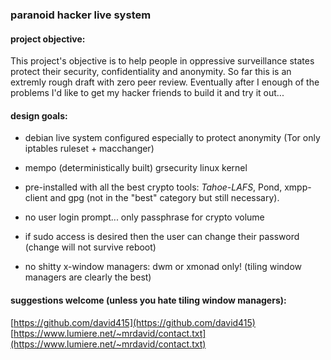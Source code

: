 

### paranoid hacker live system


#### project objective:

This project's objective is to help people in oppressive surveillance states protect their security, confidentiality and anonymity.
So far this is an extremly rough draft with zero peer review.
Eventually after I enough of the problems I'd like to get my hacker friends to build it and try it out...


#### design goals:

- debian live system configured especially to protect anonymity (Tor only iptables ruleset + macchanger)

- mempo (deterministically built) grsecurity linux kernel

- pre-installed with all the best crypto tools: *Tahoe-LAFS*, Pond, xmpp-client and gpg (not in the "best" category but still necessary).

- no user login prompt... only passphrase for crypto volume

- if sudo access is desired then the user can change their password (change will not survive reboot)

- no shitty x-window managers: dwm or xmonad only!
(tiling window managers are clearly the best)


#### suggestions welcome (unless you hate tiling window managers):

[https://github.com/david415](https://github.com/david415)
[https://www.lumiere.net/~mrdavid/contact.txt](https://www.lumiere.net/~mrdavid/contact.txt)
